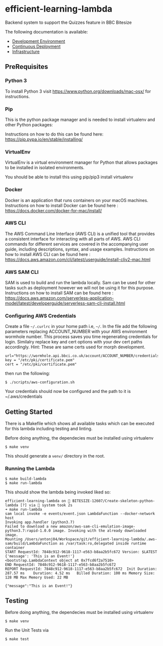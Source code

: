 # efficient-learning-lambda

Backend system to support the Quizzes feature in BBC Bitesize

The following documentation is available:

-   [Development Environment](./devdocs/DevelopmentEnvironment.md)
-   [Continuous Deployment](./devdocs/ContinuousDeployment.md)
-   [Infrastructure](./devdocs/Infrastructure.md)

## PreRequisites

### Python 3

To install Python 3 visit https://www.python.org/downloads/mac-osx/ for instructions.

### Pip

This is the python package manager and is needed to install virtualenv and other Python packages:

Instructions on how to do this can be found here: https://pip.pypa.io/en/stable/installing/

### VirtualEnv

VirtualEnv is a virtual environment manager for Python that allows packages to be installed in isolated environments.

You should be able to install this using pip/pip3 install virtualenv

### Docker

Docker is an application that runs containers on your macOS machines.
Instructions on how to install Docker can be found here : https://docs.docker.com/docker-for-mac/install/

### AWS CLI

The AWS Command Line Interface (AWS CLI) is a unified tool that provides a consistent interface for interacting with all parts of AWS. AWS CLI commands for different services are covered in the accompanying user guide, including descriptions, syntax, and usage examples.
Instructions on how to install AWS CLI can be found here : https://docs.aws.amazon.com/cli/latest/userguide/install-cliv2-mac.html

### AWS SAM CLI

SAM is used to build and run the lambda locally. Sam can be used for other tasks such as deployment however we will not be using it for this purpose.
Instructions on how to install SAM can be found here : https://docs.aws.amazon.com/serverless-application-model/latest/developerguide/serverless-sam-cli-install.html

### Configuring AWS Credentials

Create a file `~/.curlrc` in your home path i.e, `~/`. In the file add the following parameters
replacing ACCOUNT_NUMBER with your AWS environment wormhole number. This process saves you time
regenerating credentials for login. Similalry replace key and cert options with your dev cert paths
accordingly. Hint: These are same certs used for morph development.

```
url="https://wormhole.api.bbci.co.uk/account/ACCOUNT_NUMBER/credentials"
key = "/etc/pki/certificate.pem"
cert = "/etc/pki/certificate.pem"
```

then run the following:

```
$ ./scripts/aws-configuration.sh
```

Your credentials should now be configured and the path to it is ~/.aws/credentials

## Getting Started

There is a Makefile which shows all available tasks which can be executed for this lambda including testing and linting.

Before doing anything, the dependecies must be installed using virtualenv

```
$ make venv
```

This should generate a `venv/` directory in the root.

### Running the Lambda

```
$ make build-lambda
$ make run-lambda
```

This should show the lambda being invoked liked so:

```
efficient-learning-lambda on  BITESIZE-12607/Create-skeleton-python-lambda [?] via 🐍 system took 2s
➜ make run-lambda
sam local invoke -e events/event.json LambdaFunction --docker-network host
Invoking app.handler (python3.7)
Failed to download a new amazon/aws-sam-cli-emulation-image-python3.7:rapid-1.0.0 image. Invoking with the already downloaded image.
Mounting /Users/antonj04/Workspace/git/efficient-learning-lambda/.aws-sam/build/LambdaFunction as /var/task:ro,delegated inside runtime container
START RequestId: 7848c912-9618-1117-e563-b8aa2b5fc672 Version: $LATEST
{'message': 'This is an Event!'}
<bootstrap.LambdaContext object at 0x7fcd6f2a7510>
END RequestId: 7848c912-9618-1117-e563-b8aa2b5fc672
REPORT RequestId: 7848c912-9618-1117-e563-b8aa2b5fc672	Init Duration: 287.57 ms	Duration: 4.52 ms	Billed Duration: 100 ms	Memory Size: 128 MB	Max Memory Used: 22 MB

{"message":"This is an Event!"}
```

## Testing

Before doing anything, the dependecies must be installed using virtualenv

```
$ make venv
```

Run the Unit Tests via

```
$ make test
```
